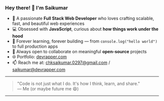 
### Hey there! 👋 I'm Saikumar

- 🧠 A passionate **Full Stack Web Developer** who loves crafting scalable, fast, and beautiful web experiences  
- 💻 Obsessed with **JavaScript**, curious about **how things work under the hood**  
- 💬 Forever learning, forever building — from `console.log("hello world")` to full production apps  
- 💞️ Always open to collaborate on meaningful **open-source** projects  
- 🌐 Portfolio: [devrapper.com](https://devrapper.com)  
- 📫 Reach me at: chksaikumar.0297@gmail.com / saikumar@devrapper.com  

---

> "Code is not just what I do. It's how I think, learn, and share."  
> — Me (or maybe future me 😄)

---

<!---
chksaikumar/chksaikumar is a ✨ special ✨ repository because its README.md (this file) appears on your GitHub profile.

You can click the Preview link to take a look at your changes.
--->

